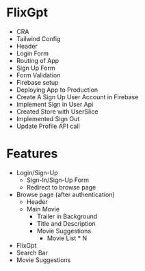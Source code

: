 # FlixGpt

- CRA
- Tailwind Config
- Header
- Login Form
- Routing of App
- Sign Up Form
- Form Validation
- Firebase setup
- Deploying App to Production
- Create A Sign Up User Account in Firebase
- Implement Sign in User Api
- Created Store with UserSlice
- Implemented Sign Out
- Update Profile API call

# Features

- Login/Sign-Up
  - Sign-In/Sign-Up Form
  - Redirect to browse page
- Browse page (after authentication)
  - Header
  - Main Movie
    - Trailer in Background
    - Title and Description
    - Movie Suggestions
      - Movie List \* N
- FlixGpt
- Search Bar
- Movie Suggestions
